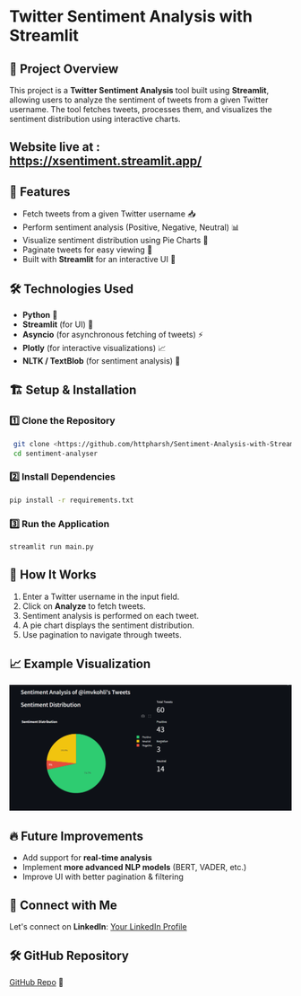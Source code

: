 # Twitter Sentiment Analysis with Streamlit

## 📌 Project Overview
This project is a **Twitter Sentiment Analysis** tool built using **Streamlit**, allowing users to analyze the sentiment of tweets from a given Twitter username. The tool fetches tweets, processes them, and visualizes the sentiment distribution using interactive charts.

## Website live at : https://xsentiment.streamlit.app/
## 🚀 Features
- Fetch tweets from a given Twitter username 📥
- Perform sentiment analysis (Positive, Negative, Neutral) 📊
- Visualize sentiment distribution using Pie Charts 🥧
- Paginate tweets for easy viewing 🔄
- Built with **Streamlit** for an interactive UI 🎨

## 🛠️ Technologies Used
- **Python** 🐍
- **Streamlit** (for UI) 🎨
- **Asyncio** (for asynchronous fetching of tweets) ⚡
- **Plotly** (for interactive visualizations) 📈
- **NLTK / TextBlob** (for sentiment analysis) 🧠

## 🏗️ Setup & Installation

### 1️⃣ Clone the Repository
```sh
 git clone <https://github.com/httpharsh/Sentiment-Analysis-with-Streamlit>
 cd sentiment-analyser
```

### 2️⃣ Install Dependencies
```sh
pip install -r requirements.txt
```

### 3️⃣ Run the Application
```sh
streamlit run main.py
```

## 📌 How It Works
1. Enter a Twitter username in the input field.
2. Click on **Analyze** to fetch tweets.
3. Sentiment analysis is performed on each tweet.
4. A pie chart displays the sentiment distribution.
5. Use pagination to navigate through tweets.

## 📈 Example Visualization
![Sentiment Pie Chart](https://github.com/httpharsh/Sentiment-Analysis-with-Streamlit/blob/main/Screenshot%202025-03-16%20140144.png)

## 🔥 Future Improvements
- Add support for **real-time analysis**
- Implement **more advanced NLP models** (BERT, VADER, etc.)
- Improve UI with better pagination & filtering

## 📌 Connect with Me
Let's connect on **LinkedIn**: [Your LinkedIn Profile](https://www.linkedin.com/in/harshkandpal/)

## 🛠 GitHub Repository
[GitHub Repo](https://github.com/httpharsh) 🚀
